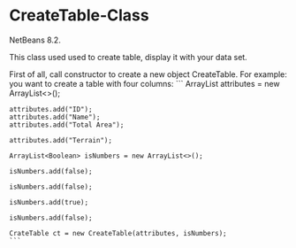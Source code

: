 # CreateTable-Class
NetBeans 8.2.

This class used used to create table, display it with your data set.

First of all, call constructor to create a new object CreateTable.
For example: you want to create a table with four columns: 
    ```
    ArrayList<String> attributes = new ArrayList<>();
    
    attributes.add("ID");
    attributes.add("Name");
    attributes.add("Total Area");
    
    attributes.add("Terrain");
    
    ArrayList<Boolean> isNumbers = new ArrayList<>();
    
    isNumbers.add(false);
    
    isNumbers.add(false);
    
    isNumbers.add(true);
    
    isNumbers.add(false);
    
    CrateTable ct = new CreateTable(attributes, isNumbers);
    ```
